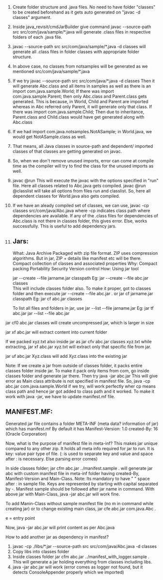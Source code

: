 1. Create folder structure and .java files. No need to have folder "classes" to be created beforehand as it gets auto generated on "javac -d classes" argument.
2. Inside java_revisit/cmdJarBuilder give command
   javac --source-path src src/com/java/sample/*.java
   will generate .class files in respective folders of each .java file.
3. javac --source-path src src/com/java/sample/*.java -d classes
   will generate all .class files in folder classes with appropriate folder structure.
4. In above case, no classes from notsamples will be generated as we mentioned src/com/java/sample/*.java
5. If we try
   javac --source-path src src/com/java/*.java -d classes
   Then it will generate Abc.class and all items in samples as well as there is an import com.java.sample.World;
   If there was import com.java.sample.Parent;
   then only Abc.class and Parent.class gets generated. This is because, in World, Child and Parent are imported whereas in Abc referred only Parent, it will generate only that class.
   If there was import com.java.sample.Child;
   Then due to inheritance, Parent.class and Child.class would have get generated along with Abc.class
6. If we had import com.java.notsamples.NotASample; in World.java, we would get NotASample.class as well.
7. That means, all Java classes in source-path and dependent/ imported classes of that classes are getting generated on javac.
8. So, when we don't remove unused imports, error can come at compile time as the compiler will try to find the class for the unused imports as well.
9. javac @run
  This will execute the javac with the options specified in "run" file. Here all classes related to Abc.java gets compiled.
  javac @run @classlist
  will take all options from files run and classlist. So, here all dependent classes for World.java also gets compiled.
10. If we have an aleady compiled set of classes,
   we can use,
   javac -cp classes src/com/java/Abc.java
   where -cp indicates class path where dependencies are available.
   If any of the .class files for dependencies of Abc.class is not there in classes folder, this gives error.
   Else, works successfully.
   This is useful to add dependency jars.
11. Jars:
    --------
    What:
    Java Archive
    Packaged with zip file format. ZIP uses compression algorithms. But in jar, ZIP + details like manifest etc will be there.
    Compact collection of classes and associated properties
    Why:
    Compact packing
    Portability
    Security
    Version control
    How:
    Using jar tool

    jar --create --file jarname.jar classpath
    Eg: jar --create --file abc.jar classes  
    This will include classes folder also. To make it proper, got to classes folder and then execute
    jar --create --file abc.jar .
    or
    jar cf jarname.jar classpath
    Eg: jar cf abc.jar classes  

    To list all files and folders in jar,
    use
    jar --list --file jarname.jar
    Eg: jar tf abc.jar
        jar --list --file abc.jar

   jar cf0 abc.jar classes
   will create uncompressed jar, which is larger in size

   jar xf abc.jar
   will extract content into current folder

   If we packed xyz.txt also inside jar as
   jar cfv abc.jar classes xyz.txt
   while extracting,
   jar xf abc.jar xyz.txt
   will extract only that specific file from jar.

   jar uf abc.jar Xyz.class
   will add Xyz.class into the existing jar


   Note:
   If we create a jar from outside of classes folder, it packs entire classes folder inside jar.
   To make it pack only items from com, go inside classes folder and generate jar there.
   Then try
   java -jar abc.jar
   This will give error as Main class attribute is not specified in manifest file.
   So,
   java -cp abc.jar com.java.sample.World
   if we try, will work perfectly wher cp means class path and hence jar got added to class path and it worked.
   To make it work with java -jar, we have to update manifest.mf file.


   MANIFEST.MF:
   ------------
   Generated jar file contains a folder META-INF (meta data? information of jar) which has manifest.mf
   By default it has
    Manifest-Version: 1.0
    created-By: 16 (Oracle Corporation)

  Now, what is the purpose of manifest file in meta-inf?
  This makes jar unique compared to any other zip.
  It holds all meta info required for jar to run.
  It is key: value pair type of file. (: is used to separate key and value and space after : is necessary. Else parsing error comes)

  In side classes folder;
  jar cfm abc.jar ../manifest.sample .
  will generate jar abc with custom manifest file in meta-inf folder having created-By, Manifest-Version and Main-Class.
  Note: Its mandatory to have " " space after : in sample file. Keys are represented by starting with capital separated by -.
        Manifest sample should be followed after jar name in command.
  With above jar with Main-Class,
  java -jar abc.jar will work fine.

  To add Manin-Class without sample manifest file (no m in command while creating jar) or to change existing main class,
  jar cfe abc.jar com.java.Abc .

  e = entry point

  Now,
  java -jar abc.jar
  will print content as per Abc.java

  How to add another jar as dependency in manifest?

  1. javac -cp ./libs/*.jar --source-path src src/com/java/Abc.java -d classes
  2. Copy libs into classes folder
  3. Inside classes folder
      jar cfm abc.jar ../manifest_with_logger.sample .
      This will generate a jar holding everything from classes including libs.
 4. java -jar abc.jar
      will work (error comes as logger not found, but it detects ConsoleAppender properly which we imported)
      
